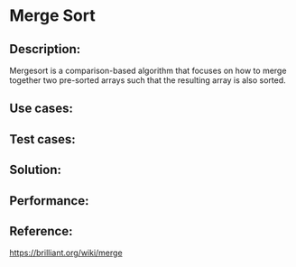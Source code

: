
# Merge Sort

##    Description:
Mergesort is a comparison-based algorithm that focuses on how to merge together two pre-sorted arrays such that the resulting array is also sorted.

##    Use cases:
##    Test cases:
##    Solution:
##    Performance:
##    Reference:

https://brilliant.org/wiki/merge
